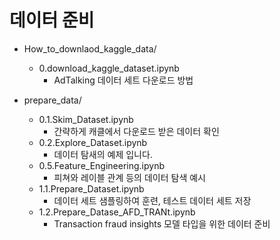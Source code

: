 # 데이터 준비

- How_to_downlaod_kaggle_data/
    - 0.download_kaggle_dataset.ipynb
        - AdTalking 데이터 세트 다운로드 방법


- prepare_data/
    - 0.1.Skim_Dataset.ipynb
        - 간략하게 캐클에서 다운로드 받은 데이터 확인
    - 0.2.Explore_Dataset.ipynb
        - 데이터 탐새의 예제 입니다.
    - 0.5.Feature_Engineering.ipynb        
        - 피쳐와 레이블 관계 등의 데이터 탐색 예시
    - 1.1.Prepare_Dataset.ipynb
        - 데이터 세트 샘플링하여 훈련, 테스트 데이터 세트 저장
    - 1.2.Prepare_Datase_AFD_TRANt.ipynb        
        - Transaction fraud insights 모델 타입을 위한 데이터 준비
        


